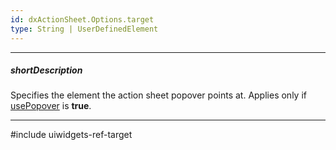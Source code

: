 ```yaml
---
id: dxActionSheet.Options.target
type: String | UserDefinedElement
---
```

---
##### shortDescription
Specifies the element the action sheet popover points at. Applies only if [usePopover](/api-reference/10%20UI%20Components/dxActionSheet/1%20Configuration/usePopover.md '/Documentation/ApiReference/UI_Components/dxActionSheet/Configuration/#usePopover') is **true**.

---
#include uiwidgets-ref-target